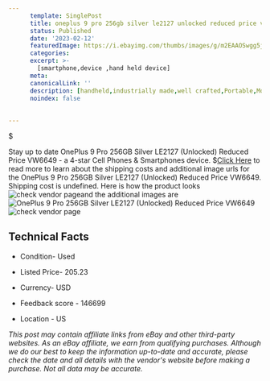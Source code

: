 ```yaml
---
      template: SinglePost
      title: oneplus 9 pro 256gb silver le2127 unlocked reduced price vw6649
      status: Published
      date: '2023-02-12'
      featuredImage: https://i.ebayimg.com/thumbs/images/g/m2EAAOSwgg5jve50/s-l225.jpg
      categories: 
      excerpt: >-
        [smartphone,device ,hand held device]
      meta:
      canonicalLink: ''
      description: [handheld,industrially made,well crafted,Portable,Mobile,Compact,Convenient,Lightweight,Maneuverable,Man-portable,Miniature,Carriable,Hand-held,Light,Holdable,Transportable,Mobile device,Pocket-sized,On-the-go,Wireless,Cordless,Compact size,Convenient size, smartphone,device ,hand held device]
      noindex: false
      
        
---
```

$

Stay up to date OnePlus 9 Pro 256GB Silver LE2127 (Unlocked) Reduced Price VW6649 - a 4-star Cell Phones & Smartphones device.
$[Click Here](https://www.ebay.com/itm/285105189388?hash=item426197f20c%3Ag%3Am2EAAOSwgg5jve50&mkevt=1&mkcid=1&mkrid=711-53200-19255-0&campid=%253CePNCampaignId%253E&customid=%253CreferenceId%253E&toolid=10049) to read more to learn about the shipping costs and additional image urls for the OnePlus 9 Pro 256GB Silver LE2127 (Unlocked) Reduced Price VW6649. Shipping cost is undefined. Here is how the product looks ![check vendor page](https://i.ebayimg.com/thumbs/images/g/m2EAAOSwgg5jve50/s-l225.jpg)and the additional images are![OnePlus 9 Pro 256GB Silver LE2127 (Unlocked) Reduced Price VW6649](https://i.ebayimg.com/images/g/m2EAAOSwgg5jve50/s-l1600.jpg)![check vendor page](https://origin-galleryplus.ebayimg.com/ws/web/285105189388_2_0_1/225x225.jpg,https://origin-galleryplus.ebayimg.com/ws/web/285105189388_3_0_1/225x225.jpg,https://origin-galleryplus.ebayimg.com/ws/web/285105189388_4_0_1/225x225.jpg,https://origin-galleryplus.ebayimg.com/ws/web/285105189388_5_0_1/225x225.jpg,https://origin-galleryplus.ebayimg.com/ws/web/285105189388_6_0_1/225x225.jpg,https://origin-galleryplus.ebayimg.com/ws/web/285105189388_7_0_1/225x225.jpg,https://origin-galleryplus.ebayimg.com/ws/web/285105189388_8_0_1/225x225.jpg,https://origin-galleryplus.ebayimg.com/ws/web/285105189388_9_0_1/225x225.jpg,https://origin-galleryplus.ebayimg.com/ws/web/285105189388_10_0_1/225x225.jpg,https://origin-galleryplus.ebayimg.com/ws/web/285105189388_11_0_1/225x225.jpg)



 ## Technical Facts 



     
      

 - Condition- Used 


      

 - Listed Price- 205.23 


      

 - Currency- USD 


      

 - Feedback score - 146699 


      

 - Location - US 


      
      

 *_This post may contain affiliate links from eBay and other third-party websites. As an eBay affiliate, we earn from qualifying purchases. Although we do our best to keep the information up-to-date and accurate, please check the date and all details with the vendor's website before making a purchase. Not all data may be accurate._*






